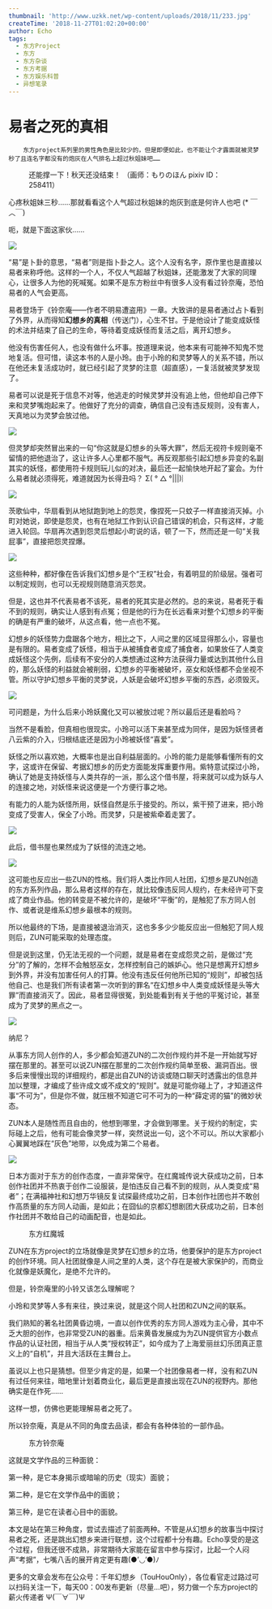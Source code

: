 ```yaml
---
thumbnail: 'http://www.uzkk.net/wp-content/uploads/2018/11/233.jpg'
createTime: '2018-11-27T01:02:20+00:00'
author: Echo
tags:
  - 东方Project
  - 东方
  - 东方杂谈
  - 东方考据
  - 东方娱乐科普
  - 异想笔录
---
```


# 易者之死的真相

		东方project系列里的男性角色是比较少的，但是即便如此，也不能让个才露面就被灵梦秒了且连名字都没有的炮灰在人气排名上超过秋姐妹吧……

<figure>
  <img src="http://www.uzkk.net/wp-content/uploads/2018/11/640-12.jpg" alt=""/>
  <figcaption>还能撑一下！秋天还没结束！
（画师：もりのほん pixiv ID：258411）</figcaption>
</figure>

心疼秋姐妹三秒……那就看看这个人气超过秋姐妹的炮灰到底是何许人也吧 (* ￣︿￣)

呃，就是下面这家伙……

![](http://www.uzkk.net/wp-content/uploads/2018/11/233.jpg)

“易”是卜卦的意思，“易者”则是指卜卦之人。这个人没有名字，原作里也是直接以易者来称呼他。这样的一个人，不仅人气超越了秋姐妹，还能激发了大家的同理心，让很多人为他的死喊冤。如果不是东方粉丝中有很多人没有看过铃奈庵，恐怕易者的人气会更高。

易者登场于《铃奈庵——作者不明易遭盗用》一章。大致讲的是易者通过占卜看到了外界，从而得知**幻想乡的真相**（传送门），心生不甘。于是他设计了能变成妖怪的术法并结束了自己的生命，等待着变成妖怪而复活之后，离开幻想乡。

他没有伤害任何人，也没有做什么坏事。按道理来说，他本来有可能神不知鬼不觉地复活。但可惜，读这本书的人是小玲。由于小玲的和灵梦等人的关系不错，所以在他还未复活成功时，就已经引起了灵梦的注意（超直感），一复活就被灵梦发现了。

易者可以说是死于信息不对等，他逃走的时候灵梦并没有追上他，但他却自己停下来和灵梦嘴炮起来了。他做好了充分的调查，确信自己没有违反规则，没有害人，天真地以为灵梦会放过他。

![](http://www.uzkk.net/wp-content/uploads/2018/11/123-1.jpg)

但灵梦却突然冒出来的一句“你这就是幻想乡的头等大罪”，然后无视符卡规则毫不留情的把他退治了，这让许多人心里都不服气。再反观那些引起幻想乡异变的名副其实的妖怪，都使用符卡规则玩儿似的对决，最后还一起愉快地开起了宴会。为什么易者就必须得死，难道就因为长得丑吗？ Σ( ° △ °|||)︴

![](http://www.uzkk.net/wp-content/uploads/2018/11/6405.jpg)

茨歌仙中，华扇看到从地狱跑到地上的怨灵，像捏死一只蚊子一样直接消灭掉。小町对她说，即使是怨灵，也有在地狱工作到认识自己错误的机会，只有这样，才能进入轮回。华扇再次遇到怨灵后想起小町说的话，顿了一下，然而还是一句“关我屁事”，直接把怨灵捏爆。

![](http://www.uzkk.net/wp-content/uploads/2018/11/6401233-150x140.jpg)

这些种种，都好像在告诉我们幻想乡是个“王权”社会，有着明显的阶级层。强者可以制定规则，也可以无视规则随意消灭怨灵。

但是，这也并不代表易者不该死，易者的死其实是必然的。总的来说，易者死于看不到的规则，确实让人感到有点冤；但是他的行为在长远看来对整个幻想乡的平衡的确是有严重的破坏，从这点看，他一点也不冤。

幻想乡的妖怪势力盘踞各个地方，相比之下，人间之里的区域显得那么小，容量也是有限的。易者变成了妖怪，相当于从被捕食者变成了捕食者，如果放任了人类变成妖怪这个先例，后续有不安分的人类想通过这种方法获得力量或达到其他什么目的，那么妖怪的利益就会被削弱，幻想乡的平衡被破坏，巫女和妖怪都不会坐视不管。所以守护幻想乡平衡的灵梦说，人妖是会破坏幻想乡平衡的东西，必须毁灭。

![](http://www.uzkk.net/wp-content/uploads/2018/11/640444.jpg)

可问题是，为什么后来小玲妖魔化又可以被放过呢？所以最后还是看脸吗？

当然不是看脸，但真相也很现实。小玲可以活下来甚至成为同伴，是因为妖怪贤者八云紫的介入，归根结底还是因为小玲被妖怪“喜爱”。

妖怪之所以喜欢她，大概率也是出自利益层面的。小玲的能力是能够看懂所有的文字，这或许在保留、考据幻想乡的历史方面能发挥重要作用。紫特意试探过小玲，确认了她是支持妖怪与人类共存的一派，那么这个借书屋，将来就可以成为妖与人的连接之地，对妖怪来说这便是一个方便行事之地。

有能力的人能为妖怪所用，妖怪自然是乐于接受的。所以，紫干预了进来，把小玲变成了受害人，保全了小玲。而灵梦，只是被紫牵着走罢了。

![](http://www.uzkk.net/wp-content/uploads/2018/11/640789.jpg)

此后，借书屋也果然成为了妖怪的流连之地。

![](http://www.uzkk.net/wp-content/uploads/2018/11/640963.jpg)

这可能也反应出一些ZUN的性格。我们将人类比作同人社团，幻想乡是ZUN创造的东方系列作品，那么易者这样的存在，就比较像违反同人规约，在未经许可下变成了商业作品。他的转变是不被允许的，是破坏“平衡”的，是触犯了东方同人创作、或者说是维系幻想乡最根本的规则。

所以他最终的下场，是直接被退治消灭，这也多多少少能反应出一但触犯了同人规则后，ZUN可能采取的处理态度。

但是说到这里，仍无法无视的一个问题，就是易者在变成怨灵之前，是做过“充分”的了解的，怎样不会触怒巫女，怎样控制自己的嫉妒心。他只是想离开幻想乡到外界，并没有加害任何人的打算。他没有违反任何他所已知的“规则”，却被包括他自己、也是我们所有读者第一次听到的罪名“在幻想乡中人类变成妖怪是头等大罪”而直接消灭了。因此，易者显得很冤，到处能看到有关于他的平冤讨论，甚至成为了灵梦的黑点之一。

![](http://www.uzkk.net/wp-content/uploads/2018/11/640879456.jpg)

纳尼？

从事东方同人创作的人，多少都会知道ZUN的二次创作规约并不是一开始就写好摆在那里的。甚至可以说ZUN摆在那里的二次创作规约简单至极、漏洞百出。很多后来慢慢出现的详细规约，都是出自ZUN的访谈或随口聊天时透露出的信息并加以整理，才编成了些许成文或不成文的“规则”。就是可能你碰上了，才知道这件事“不可为”，但是你不做，就压根不知道它可不可为的一种“薛定谔的猫”的微妙状态。

ZUN本人是随性而且自由的，他想到哪里，才会做到哪里。关于规约的制定，实际碰上之后，他有可能会像灵梦一样，突然说出一句，这个不可以。所以大家都小心翼翼地踩在“灰色”地带，以免成为第二个易者。

![](http://www.uzkk.net/wp-content/uploads/2018/11/235649.jpg)

日本方面对于东方的创作态度，一直非常保守。在红魔城传说大获成功之前，日本创作社团并不热衷于创作二设服装，是怕违反自己看不到的规则，从人类变成“易者”；在满福神社和幻想万华镜反复试探最终成功之前，日本创作社团也并不敢创作高质量的东方同人动画，是如此；在囧仙的京都幻想剧团大获成功之前，日本创作社团并不敢给自己的动画配音，也是如此。

<figure>
  <img src="http://www.uzkk.net/wp-content/uploads/2018/11/6408997956.jpg" alt=""/>
  <figcaption>东方红魔城</figcaption>
</figure>

ZUN在东方project的立场就像是灵梦在幻想乡的立场，他要保护的是东方project的创作环境。同人社团就像是人间之里的人类，这个存在是被大家保护的，而商业化就像是妖魔化，是绝不允许的。

但是，铃奈庵里的小铃又该怎么理解呢？

小玲和灵梦等人多有来往，换过来说，就是这个同人社团和ZUN之间的联系。

我们熟知的著名社团黄昏边境，一直以创作优秀的东方同人游戏为主心骨，其中不乏大胆的创作，也非常受ZUN的器重。后来黄昏发展成为为ZUN提供官方小数点作品的认证社团，相当于从人类“授权转正”，如今成为了上海爱丽丝幻乐团真正意义上的“自机”，并且大活跃在主舞台上。

虽说以上也只是猜想。但至少肯定的是，如果一个社团像易者一样，没有和ZUN有过任何来往，暗地里计划着商业化，最后更是直接出现在ZUN的视野内。那他确实是在作死……

这样一想，仿佛也更能理解易者之死了。

所以铃奈庵，真是从不同的角度去品读，都会有各种体验的一部作品。

<figure>
  <img src="http://www.uzkk.net/wp-content/uploads/2018/11/640123879.jpg" alt=""/>
  <figcaption>东方铃奈庵</figcaption>
</figure>

这就是文学作品的三种面貌：

第一种，是它本身揭示或暗喻的历史（现实）面貌；

第二种，是它在文学作品中的面貌；

第三种，是它在读者心目中的面貌。

本文是站在第三种角度，尝试去描述了前面两种。不管是从幻想乡的故事当中探讨易者之死，还是跳出幻想乡来进行联想，这个过程都十分有趣。Echo享受的是这个过程，但我还很不成熟，非常期待大家能在留言中参与探讨，比起一个人闷声“考据”，七嘴八舌的展开肯定更有趣(●’◡’●)ﾉ

更多的文章会发布在公众号：千年幻想乡（TouHouOnly），各位看官走过路过可以扫码关注一下，每天00：00发布更新（尽量…吧），努力做一个东方project的薪火传递者 Ψ(￣∀￣)Ψ
